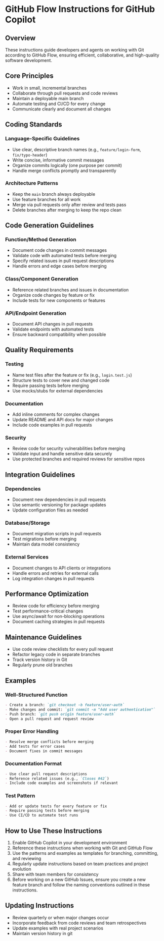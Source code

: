 # GitHub Flow Instructions for GitHub Copilot

## Overview
These instructions guide developers and agents on working with Git according to GitHub Flow, ensuring efficient, collaborative, and high-quality software development.

## Core Principles
- Work in small, incremental branches
- Collaborate through pull requests and code reviews
- Maintain a deployable main branch
- Automate testing and CI/CD for every change
- Communicate clearly and document all changes

## Coding Standards
### Language-Specific Guidelines
- Use clear, descriptive branch names (e.g., `feature/login-form`, `fix/typo-header`)
- Write concise, informative commit messages
- Organize commits logically (one purpose per commit)
- Handle merge conflicts promptly and transparently

### Architecture Patterns
- Keep the `main` branch always deployable
- Use feature branches for all work
- Merge via pull requests only after review and tests pass
- Delete branches after merging to keep the repo clean

## Code Generation Guidelines
### Function/Method Generation
- Document code changes in commit messages
- Validate code with automated tests before merging
- Specify related issues in pull request descriptions
- Handle errors and edge cases before merging

### Class/Component Generation
- Reference related branches and issues in documentation
- Organize code changes by feature or fix
- Include tests for new components or features

### API/Endpoint Generation
- Document API changes in pull requests
- Validate endpoints with automated tests
- Ensure backward compatibility when possible

## Quality Requirements
### Testing
- Name test files after the feature or fix (e.g., `login.test.js`)
- Structure tests to cover new and changed code
- Require passing tests before merging
- Use mocks/stubs for external dependencies

### Documentation
- Add inline comments for complex changes
- Update README and API docs for major changes
- Include code examples in pull requests

### Security
- Review code for security vulnerabilities before merging
- Validate input and handle sensitive data securely
- Use protected branches and required reviews for sensitive repos

## Integration Guidelines
### Dependencies
- Document new dependencies in pull requests
- Use semantic versioning for package updates
- Update configuration files as needed

### Database/Storage
- Document migration scripts in pull requests
- Test migrations before merging
- Maintain data model consistency

### External Services
- Document changes to API clients or integrations
- Handle errors and retries for external calls
- Log integration changes in pull requests

## Performance Optimization
- Review code for efficiency before merging
- Test performance-critical changes
- Use async/await for non-blocking operations
- Document caching strategies in pull requests

## Maintenance Guidelines
- Use code review checklists for every pull request
- Refactor legacy code in separate branches
- Track version history in Git
- Regularly prune old branches

## Examples
### Well-Structured Function
```markdown
- Create a branch: `git checkout -b feature/user-auth`
- Make changes and commit: `git commit -m "Add user authentication"`
- Push branch: `git push origin feature/user-auth`
- Open a pull request and request review
```

### Proper Error Handling
```markdown
- Resolve merge conflicts before merging
- Add tests for error cases
- Document fixes in commit messages
```

### Documentation Format
```markdown
- Use clear pull request descriptions
- Reference related issues (e.g., `Closes #42`)
- Include code examples and screenshots if relevant
```

### Test Pattern
```markdown
- Add or update tests for every feature or fix
- Require passing tests before merging
- Use CI/CD to automate test runs
```

## How to Use These Instructions
1. Enable GitHub Copilot in your development environment
2. Reference these instructions when working with Git and GitHub Flow
3. Use the patterns and examples as templates for branching, committing, and reviewing
4. Regularly update instructions based on team practices and project evolution
5. Share with team members for consistency
6. Before working on a new GitHub Issues, ensure you create a new feature branch and follow the naming conventions outlined in these instructions.

## Updating Instructions
- Review quarterly or when major changes occur
- Incorporate feedback from code reviews and team retrospectives
- Update examples with real project scenarios
- Maintain version history in git
